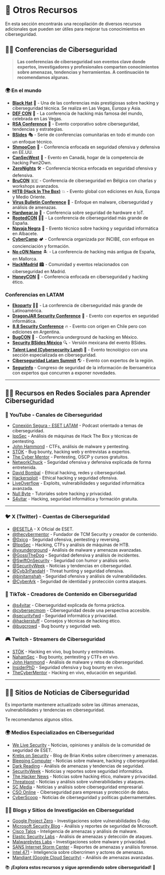 # 📌 Otros Recursos  

En esta sección encontrarás una recopilación de diversos recursos adicionales que pueden ser útiles para mejorar tus conocimientos en ciberseguridad.  

## 🎤🔐 Conferencias de Ciberseguridad  

> **Las conferencias de ciberseguridad son eventos clave donde expertos, investigadores y profesionales comparten conocimientos sobre amenazas, tendencias y herramientas.
>A continuación te recomendamos algunas.** 


### 🌍 En el mundo

- **[Black Hat](https://www.blackhat.com/)** 🏴 - Una de las conferencias más prestigiosas sobre hacking y ciberseguridad técnica. Se realiza en Las Vegas, Europa y Asia.  
- **[DEF CON](https://defcon.org/)** 👾 - La conferencia de hacking más famosa del mundo, celebrada en Las Vegas.  
- **[RSA Conference](https://www.rsaconference.com/)** 🔐 - Evento corporativo sobre ciberseguridad, tendencias y estrategias.  
- **[BSides](https://www.securitybsides.com/)** 🎭 - Serie de conferencias comunitarias en todo el mundo con un enfoque técnico.  
- **[ShmooCon](https://www.shmoocon.org/)** 🎩 - Conferencia enfocada en seguridad ofensiva y defensiva en EE.UU.  
- **[CanSecWest](https://cansecwest.com/)** 🍁 - Evento en Canadá, hogar de la competencia de hacking Pwn2Own.  
- **[ZeroNights](https://zeronights.ru/)** 🛠️ - Conferencia técnica enfocada en seguridad ofensiva y defensiva.  
- **[BruCON](https://www.brucon.org/)** 🇧🇪 - Conferencia de ciberseguridad en Bélgica con charlas y workshops avanzados.  
- **[HITB (Hack In The Box)](https://conference.hitb.org/)** 💥 - Evento global con ediciones en Asia, Europa y Medio Oriente.  
- **[Virus Bulletin Conference](https://www.virusbulletin.com/conference/)** 🦠 - Enfoque en malware, ciberseguridad y análisis de amenazas.  
- **[Hardwear.io](https://www.hardwear.io/)** 🔩 - Conferencia sobre seguridad de hardware e IoT.  
- **[RootedCON](https://www.rootedcon.com/)** 🏴‍☠️ - La conferencia de ciberseguridad más grande de España.  
- **[Navaja Negra](https://www.navajanegra.com/)** 🖤 - Evento técnico sobre hacking y seguridad informática en Albacete.  
- **[CyberCamp](https://www.incibe.es/cybercamp)** 🏕️ - Conferencia organizada por INCIBE, con enfoque en concienciación y formación.  
- **[No cON Name](https://www.noconname.org/)** 🏝️ - La conferencia de hacking más antigua de España, en Mallorca.  
- **[HackMadrid](https://hackmadrid.org/)** 🏙️ - Comunidad y eventos relacionados con ciberseguridad en Madrid.  
- **[HoneyCON](https://honeycon.eu/)** 🐝 - Conferencia enfocada en ciberseguridad y hacking ético.  


### Conferencias en LATAM

- **[Ekoparty](https://www.ekoparty.org/)** 🏴‍☠️ - La conferencia de ciberseguridad más grande de Latinoamérica.  
- **[DragonJAR Security Conference](https://www.dragonjar.org/)** 🐉 - Evento con expertos en seguridad informática.  
- **[8.8 Security Conference](https://www.8dot8.org/)** 🔥 - Evento con origen en Chile pero con ediciones en Argentina.  
- **[BugCON](https://bugcon.org/)** 🐞 - Conferencia underground de hacking en México.  
- **[Security BSides México](https://www.bsidessatx.com/)** 🔍 - Versión mexicana del evento BSides.  
- **[Talent Land (Cybersecurity Land)](https://www.talent-land.mx/)** 🚀 - Evento tecnológico con una sección especializada en ciberseguridad.  
- **[Ciberseguridad Latam Summit](https://www.ciberseguridadlatam.com/)** 🌎 - Evento con expertos de la región.  
- **[Segurinfo](https://www.segurinfo.org/)**  - Congreso de seguridad
de la información de Iberoamérica con expertos que concurren a exponer novedades.


---

## 📡🔐 Recursos en Redes Sociales para Aprender Ciberseguridad  


### 🎥 YouTube - Canales de Ciberseguridad  

- [Conexión Segura - ESET LATAM](https://www.youtube.com/watch?v=XrYsVPHrzdc&list=PL3zOaPUKmoKjwKEMopKVpnig4ifzu54CL) - Podcast orientado a temas de ciberseguridad.
- [IppSec](https://www.youtube.com/c/ippsec) - Análisis de máquinas de Hack The Box y técnicas de pentesting.  
- [John Hammond](https://www.youtube.com/c/JohnHammond010) - CTFs, análisis de malware y pentesting.  
- [STÖK](https://www.youtube.com/c/STOKfredrik) - Bug bounty, hacking web y entrevistas a expertos.  
- [The Cyber Mentor](https://www.youtube.com/c/TheCyberMentor) - Pentesting, OSCP y cursos gratuitos.  
- [NetworkChuck](https://www.youtube.com/c/NetworkChuck) - Seguridad ofensiva y defensiva explicada de forma entretenida.  
- [David Bombal](https://www.youtube.com/c/DavidBombal) - Ethical hacking, redes y ciberseguridad.  
- [Hackersploit](https://www.youtube.com/c/HackerSploit) - Ethical hacking y seguridad ofensiva.  
- [LiveOverflow](https://www.youtube.com/c/LiveOverflow) - Exploits, vulnerabilidades y seguridad informática avanzada.  
- [Null Byte](https://www.youtube.com/c/NullByteWHT) - Tutoriales sobre hacking y privacidad.  
- [S4vitar](https://www.youtube.com/c/S4vitar) - Hacking, seguridad informática y formación gratuita.  

---

### 🐦 X (Twitter) - Cuentas de Ciberseguridad  

- [@ESETLA](https://x.com/ESETLA) - X Oficial de ESET.
- [@thecybermentor](https://twitter.com/thecybermentor) - Fundador de TCM Security y creador de contenido.  
- [@0xjcg](https://twitter.com/0xjcg) - Seguridad ofensiva, pentesting y reversing.  
- [@IppSec](https://twitter.com/ippsec) - Hacking, CTFs y análisis de máquinas de HTB.  
- [@vxunderground](https://twitter.com/vxunderground) - Análisis de malware y amenazas avanzadas.  
- [@GossiTheDog](https://twitter.com/GossiTheDog) - Seguridad defensiva y análisis de incidentes.  
- [@SwiftOnSecurity](https://twitter.com/SwiftOnSecurity) - Seguridad con humor y análisis serio.  
- [@SecurityWeek](https://twitter.com/SecurityWeek) - Noticias y tendencias en ciberseguridad.  
- [@Cyb3rPandaH](https://twitter.com/Cyb3rPandaH) - Threat hunting y seguridad ofensiva.  
- [@binitamshah](https://twitter.com/binitamshah) - Seguridad ofensiva y análisis de vulnerabilidades.  
- [@CyberArk](https://twitter.com/CyberArk) - Seguridad de identidad y protección contra ataques.  


### 🎵 TikTok - Creadores de Contenido en Ciberseguridad  

- [@s4vitar](https://www.tiktok.com/@s4vitar) - Ciberseguridad explicada de forma práctica.  
- [@cybersecmom](https://www.tiktok.com/@cybersecmom) - Ciberseguridad desde una perspectiva accesible.  
- [@securityfwd](https://www.tiktok.com/@securityfwd) - Seguridad informática y privacidad.  
- [@hackerstuff](https://www.tiktok.com/@hackerstuff) - Consejos y técnicas de hacking ético.  
- [@bugcrowd](https://www.tiktok.com/@bugcrowd) - Bug bounty y seguridad web.  



### 🎮 Twitch - Streamers de Ciberseguridad  

- [STÖK](https://www.twitch.tv/stokfredrik) - Hacking en vivo, bug bounty y entrevistas.  
- [NahamSec](https://www.twitch.tv/nahamsec) - Bug bounty, pentesting y CTFs en vivo.  
- [John Hammond](https://www.twitch.tv/johnhammond010) - Análisis de malware y retos de ciberseguridad.  
- [InsiderPhD](https://www.twitch.tv/insiderphd) - Seguridad ofensiva y bug bounty en vivo.  
- [TheCyberMentor](https://www.twitch.tv/thecybermentor) - Hacking en vivo, educación en seguridad.  
---

## 📰🔐 Sitios de Noticias de Ciberseguridad  

Es importante mantenere actualizado sobre las últimas amenazas, vulnerabilidades y tendencias en ciberseguridad.

Te recomendamos algunos sitios.



### 🌍 Medios  Especializados en Ciberseguridad  

- [We Live Security](https://www.welivesecurity.com/es//) - Noticias, opiniones y análisis de la comunidad de seguridad de ESET.  
- [Krebs on Security](https://krebsonsecurity.com/) - Blog de Brian Krebs sobre cibercrimen y amenazas.  
- [Bleeping Computer](https://www.bleepingcomputer.com/) - Noticias sobre malware, hacking y ciberseguridad.  
- [Dark Reading](https://www.darkreading.com/) - Análisis de amenazas y tendencias de seguridad.  
- [SecurityWeek](https://www.securityweek.com/) - Noticias y reportes sobre seguridad informática.  
- [The Hacker News](https://thehackernews.com/) - Noticias sobre hacking ético, malware y privacidad.  
- [Threatpost](https://threatpost.com/) - Noticias y análisis sobre vulnerabilidades y ataques.  
- [SC Media](https://www.scmagazine.com/) - Noticias y análisis sobre ciberseguridad empresarial.  
- [CSO Online](https://www.csoonline.com/) - Ciberseguridad para empresas y protección de datos.  
- [CyberScoop](https://www.cyberscoop.com/) - Noticias de ciberseguridad y políticas gubernamentales.  


### 🏴‍☠️ Blogs y Sitios de Investigación en Ciberseguridad  

- [Google Project Zero](https://googleprojectzero.blogspot.com/) - Investigaciones sobre vulnerabilidades 0-day.  
- [Microsoft Security Blog](https://www.microsoft.com/security/blog/) - Análisis y reportes de seguridad de Microsoft.  
- [Cisco Talos](https://blog.talosintelligence.com/) - Inteligencia de amenazas y análisis de malware.  
- [Elastic Security Labs](https://www.elastic.co/security-labs/) - Análisis de amenazas y detección de ataques.  
- [Malwarebytes Labs](https://blog.malwarebytes.com/) - Investigaciones sobre malware y privacidad.  
- [SANS Internet Storm Center](https://isc.sans.edu/) - Reportes de amenazas y análisis forense.  
- [Intel 471](https://intel471.com/blog) - Inteligencia sobre cibercrimen y actores de amenazas.  
- [Mandiant (Google Cloud Security)](https://www.mandiant.com/resources/blog) - Análisis de amenazas avanzadas.  
  


📚 **¡Explora estos recursos y sigue aprendiendo sobre ciberseguridad!** 🚀  
